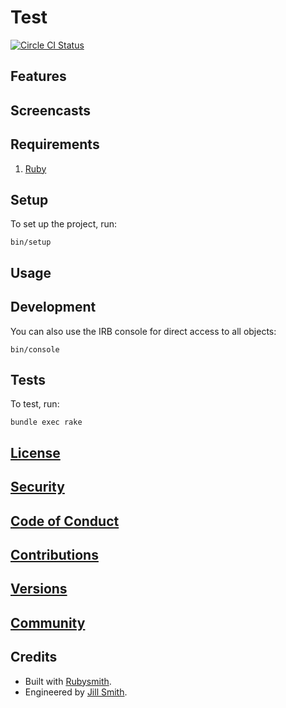 # Test

[![Circle CI Status](https://circleci.com/gh/hubber/test.svg?style=svg)](https://circleci.com/gh/hubber/test)

<!-- Tocer[start]: Auto-generated, don't remove. -->
<!-- Tocer[finish]: Auto-generated, don't remove. -->

## Features

## Screencasts

## Requirements

1. [Ruby](https://www.ruby-lang.org)

## Setup

To set up the project, run:

    bin/setup

## Usage

## Development

You can also use the IRB console for direct access to all objects:

    bin/console

## Tests

To test, run:

    bundle exec rake

## [License](https://www.example.com/test/license)

## [Security](https://www.example.com/test/security)

## [Code of Conduct](https://www.example.com/test/code_of_conduct)

## [Contributions](https://www.example.com/test/contributions)

## [Versions](https://www.example.com/test/versions)

## [Community](https://www.example.com/test/community)

## Credits

- Built with [Rubysmith](https://www.alchemists.io/projects/rubysmith).
- Engineered by [Jill Smith](https://www.jillsmith.com).

